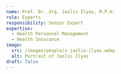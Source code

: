 ```yaml
---
name: Prof. Dr. drg. Jaslis Ilyas, M.P.H.
role: Experts
responsibility: Senior Expert
expertise:
  - Health Personnel Management
  - Health Insurance
image:
  src: /images/people/z-jaslis-ilyas.webp
  alt: Portrait of Jaslis Ilyas
draft: false
---
```


